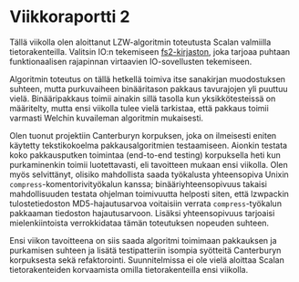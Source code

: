 # Viikkoraportti 2

Tällä viikolla olen aloittanut LZW-algoritmin toteutusta Scalan valmiilla tietorakenteilla.
Valitsin IO:n tekemiseen [fs2-kirjaston](https://github.com/functional-streams-for-scala/fs2/),
joka tarjoaa puhtaan funktionaalisen rajapinnan virtaavien IO-sovellusten tekemiseen.

Algoritmin toteutus on tällä hetkellä toimiva itse sanakirjan muodostuksen suhteen, mutta
purkuvaiheen binääritason pakkaus tavurajojen yli puuttuu vielä. Binääripakkaus toimii
ainakin sillä tasolla kun yksikkötesteissä on määritelty, mutta ensi viikolla tulee vielä tarkistaa, että
pakkaus toimii varmasti Welchin kuvaileman algoritmin mukaisesti.

Olen tuonut projektiin Canterburyn korpuksen, joka on ilmeisesti eniten käytetty tekstikokoelma pakkausalgoritmien testaamiseen.
Aionkin testata koko pakkausputken toimintaa (end-to-end testing)
korpuksella heti kun purkaminenkin toimii luotettavasti, eli tavoitteen mukaan ensi viikolla.
Olen myös selvittänyt, olisiko mahdollista saada työkalusta yhteensopiva Unixin `compress`-komentorivityökalun kanssa;
binääriyhteensopivuus takaisi mahdollisuuden testata ohjelman toimivuutta helposti siten, että
lzwpackin tulostetiedoston MD5-hajautusarvoa voitaisiin verrata `compress`-työkalun pakkaaman tiedoston
hajautusarvoon. Lisäksi yhteensopivuus tarjoaisi mielenkiintoista verrokkidataa tämän toteutuksen nopeuden suhteen.

Ensi viikon tavoitteena on siis saada algoritmi toimimaan pakkauksen ja purkamisen suhteen ja lisätä testipatteriin
isompia syötteitä Canterburyn korpuksesta sekä refaktorointi. Suunnitelmissa ei ole vielä aloittaa
Scalan tietorakenteiden korvaamista omilla tietorakenteilla ensi viikolla.